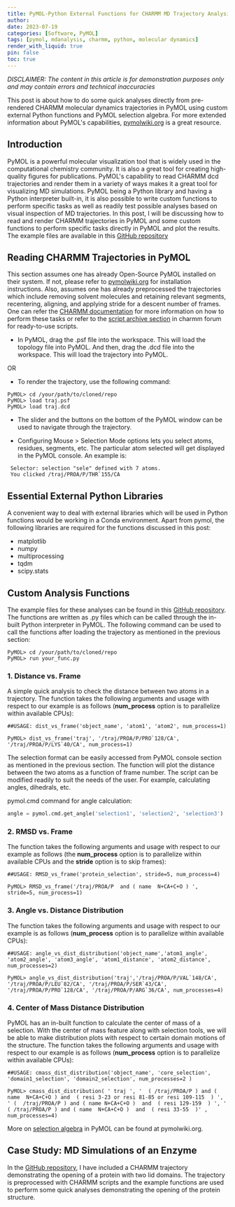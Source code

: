 ```yaml
---
title: PyMOL-Python External Functions for CHARMM MD Trajectory Analysis 
author:
date: 2023-07-19 
categories: [Software, PyMOL]
tags: [pymol, mdanalysis, charmm, python, molecular dynamics]
render_with_liquid: true
pin: false
toc: true
---
```

*DISCLAIMER: The content in this article is for demonstration purposes only and may contain errors and technical inaccuracies*

This post is about how to do some quick analyses directly from pre-rendered CHARMM molecular dynamics trajectories in PyMOL using custom external Python functions and PyMOL selection algebra. For more extended information about PyMOL's capabilities, [pymolwiki.org](https://pymolwiki.org/index.php/Launching_From_a_Script) is a great resource.

## Introduction
PyMOL is a powerful molecular visualization tool that is widely used in the computational chemistry community. It is also a great tool for creating high-quality figures for publications. PyMOL's capability to read CHARMM dcd trajectories and render them in a variety of ways makes it a great tool for visualizing MD simulations. PyMOL being a Python library and having a Python interpreter built-in, it is also possible to write custom functions to perform specific tasks as well as readily test possible analyses based on visual inspection of MD trajectories. In this post, I will be discussing how to read and render CHARMM trajectories in PyMOL and some custom functions to perform specific tasks directly in PyMOL and plot the results. The example files are available in this [GitHub repository](https://github.com/raafik980/charmm-md-analysis-in-pymol.git)

## Reading CHARMM Trajectories in PyMOL

This section assumes one has already Open-Source PyMOL installed on their system. If not, please refer to [pymolwiki.org](https://pymolwiki.org/index.php/Main_Page) for installation instructions. Also, assumes one has already preprocessed the trajectories which include removing solvent molecules and retaining relevant segments, recentering, aligning, and applying stride for a descent number of frames. One can refer the [CHARMM documentation](https://academiccharmm.org/documentation/latest/dynamc#Merge) for more information on how to perform these tasks or refer to the [script archive section](https://www.charmm.org/ubbthreads/ubbthreads.php?ubb=showflat&Number=324#Post324) in charmm forum for ready-to-use scripts.

- In PyMOL, drag the .psf file into the workspace. This will load the topology file into PyMOL. And then, drag the .dcd file into the workspace. This will load the trajectory into PyMOL.

OR

- To render the trajectory, use the following command:

```console
PyMOL> cd /your/path/to/cloned/repo
PyMOL> load traj.psf
PyMOL> load traj.dcd
```
- The slider and the buttons on the bottom of the PyMOL window can be used to navigate through the trajectory. 

- Configuring Mouse > Selection Mode options lets you select atoms, residues, segments, etc. The particular atom selected will get displayed in the PyMOL console. An example is:
    
```console
 Selector: selection "sele" defined with 7 atoms.
 You clicked /traj/PROA/P/THR`155/CA
```

## Essential External Python Libraries

A convenient way to deal with external libraries which will be used in Python functions would be working in a Conda environment. Apart from pymol, the following libraries are required for the functions discussed in this post:

- matplotlib
- numpy
- multiprocessing
- tqdm
- scipy.stats



## Custom Analysis Functions

The example files for these analyses can be found in this [GitHub repository](https://github.com/raafik980/charmm-md-analysis-in-pymol.git). The functions are written as .py files which can be called through the in-built Python interpreter in PyMOL. The following command can be used to call the functions after loading the trajectory as mentioned in the previous section:

```console
PyMOL> cd /your/path/to/cloned/repo
PyMOL> run your_func.py
```

### 1. Distance vs. Frame

A simple quick analysis to check the distance between two atoms in a trajectory. The function takes the following arguments and usage with respect to our example is as follows (**num_process** option is to parallelize within available CPUs):

```console
##USAGE: dist_vs_frame('object_name', 'atom1', 'atom2', num_process=1)

PyMOL> dist_vs_frame('traj', '/traj/PROA/P/PRO`128/CA', '/traj/PROA/P/LYS`40/CA', num_process=1)
```

The selection format can be easily accessed from PyMOL console section as mentioned in the previous section. The function will plot the distance between the two atoms as a function of frame number. The script can be modified readily to suit the needs of the user. For example, calculating angles, dihedrals, etc.

pymol.cmd command for angle calculation:

```python
angle = pymol.cmd.get_angle('selection1', 'selection2', 'selection3')
```

### 2. RMSD vs. Frame 

The function takes the following arguments and usage with respect to our example as follows (the **num_process** option is to parallelize within available CPUs and the **stride** option is to skip frames):


```console
##USAGE: RMSD_vs_frame('protein_selection', stride=5, num_process=4)

PyMOL> RMSD_vs_frame('/traj/PROA/P  and ( name  N+CA+C+O ) ', stride=5, num_process=1)
```
### 3. Angle vs. Distance Distribution

The function takes the following arguments and usage with respect to our example is as follows (**num_process** option is to parallelize within available CPUs):

```console
##USAGE: angle_vs_dist_distribution('object_name','atom1_angle', 'atom2_angle', 'atom3_angle', 'atom1_distance', 'atom2_distance', num_processes=2)

PyMOL> angle_vs_dist_distribution('traj','/traj/PROA/P/VAL`148/CA', '/traj/PROA/P/LEU`82/CA', '/traj/PROA/P/SER`43/CA', '/traj/PROA/P/PRO`128/CA', '/traj/PROA/P/ARG`36/CA', num_processes=4)
```

### 4. Center of Mass Distance Distribution

PyMOL has an in-built function to calculate the center of mass of a selection. With the center of mass feature along with selection tools, we will be able to make distribution plots with respect to certain domain motions of the structure. The function takes the following arguments and usage with respect to our example is as follows (**num_process** option is to parallelize within available CPUs):

```console
##USAGE: cmass_dist_distribution('object_name', 'core_selection', 'domain1_selection', 'domain2_selection', num_processes=2 )

PyMOL> cmass_dist_distribution( ' traj ', '  ( /traj/PROA/P ) and ( name  N+CA+C+O ) and  ( resi 3-23 or resi 81-85 or resi 109-115  ) ',  ' (  /traj/PROA/P ) and ( name N+CA+C+O )  and  ( resi 129-159  ) ', ' ( /traj/PROA/P ) and ( name  N+CA+C+O )  and  ( resi 33-55  )' , num_processes=4)
```

More on [selection algebra](https://pymolwiki.org/index.php/Selection_Algebra) in PyMOL can be found at pymolwiki.org.

## Case Study: MD Simulations of an Enzyme

In the [GitHub repository](https://github.com/raafik980/charmm-md-analysis-in-pymol.git), I have included a CHARMM trajectory demonstrating the opening of a protein with two lid domains. The trajectory is preprocessed with CHARMM scripts and the example functions are used to perform some quick analyses demonstrating the opening of the protein structure. 